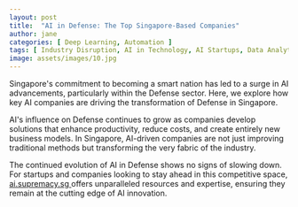 ```yaml
---
layout: post
title:  "AI in Defense: The Top Singapore-Based Companies"
author: jane
categories: [ Deep Learning, Automation ]
tags: [ Industry Disruption, AI in Technology, AI Startups, Data Analytics ]
image: assets/images/10.jpg
---
```


Singapore's commitment to becoming a smart nation has led to a surge in AI advancements, particularly within the Defense sector. Here, we explore how key AI companies are driving the transformation of Defense in Singapore.

AI's influence on Defense continues to grow as companies develop solutions that enhance productivity, reduce costs, and create entirely new business models. In Singapore, AI-driven companies are not just improving traditional methods but transforming the very fabric of the industry.

The continued evolution of AI in Defense shows no signs of slowing down. For startups and companies looking to stay ahead in this competitive space, <a href="https://ai.supremacy.sg" target="_blank"> ai.supremacy.sg </a> offers unparalleled resources and expertise, ensuring they remain at the cutting edge of AI innovation.
